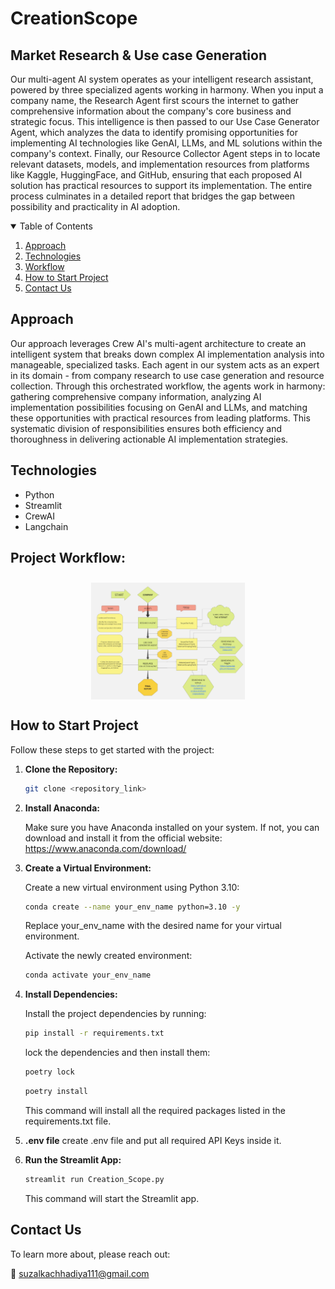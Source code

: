 # CreationScope

## Market Research & Use case Generation

Our multi-agent AI system operates as your intelligent research assistant, powered by three specialized agents working in harmony. When you input a company name, the Research Agent first scours the internet to gather comprehensive information about the company's core business and strategic focus. This intelligence is then passed to our Use Case Generator Agent, which analyzes the data to identify promising opportunities for implementing AI technologies like GenAI, LLMs, and ML solutions within the company's context. Finally, our Resource Collector Agent steps in to locate relevant datasets, models, and implementation resources from platforms like Kaggle, HuggingFace, and GitHub, ensuring that each proposed AI solution has practical resources to support its implementation. The entire process culminates in a detailed report that bridges the gap between possibility and practicality in AI adoption.

<details open="open">
  <summary>Table of Contents</summary>
  <ol>
    <li>
      <a href="#Approach">Approach</a>
    </li>
    <li>
      <a href="#Technologies">Technologies</a>
    </li>
    <li>
      <a href="Project Workflow">Workflow</a>
    </li>
    <li>
	    <a href = "#How-to-Start-Project">How to Start Project</a>
    </li>
    <li>
	    <a href = "#Contact-Us">Contact Us</a>
    </li>
  </ol>
</details>

## Approach
Our approach leverages Crew AI's multi-agent architecture to create an intelligent system that breaks down complex AI implementation analysis into manageable, specialized tasks. Each agent in our system acts as an expert in its domain - from company research to use case generation and resource collection. Through this orchestrated workflow, the agents work in harmony: gathering comprehensive company information, analyzing AI implementation possibilities focusing on GenAI and LLMs, and matching these opportunities with practical resources from leading platforms. This systematic division of responsibilities ensures both efficiency and thoroughness in delivering actionable AI implementation strategies.

## Technologies
- Python
- Streamlit
- CrewAI
- Langchain

## Project Workflow:

<div style="display:flex; flex-wrap:wrap; gap:2%; justify-content:center;">
<img style="width:49%; margin-top:10px;" src="./assets/Project_Workflow.jpg">
</div>

## How to Start Project

Follow these steps to get started with the project:

1. **Clone the Repository:**
   ```bash
   git clone <repository_link>
   ```
2. **Install Anaconda:**
   
   Make sure you have Anaconda installed on your system. If not, you can download and install it from the official website: https://www.anaconda.com/download/
   
4. **Create a Virtual Environment:**
   
   Create a new virtual environment using Python 3.10:

   ```bash
   conda create --name your_env_name python=3.10 -y
   ```
   Replace your_env_name with the desired name for your virtual environment.
   
   Activate the newly created environment:
   ```bash
   conda activate your_env_name
   ```
5. **Install Dependencies:**
   
   Install the project dependencies by running:
   ```bash
   pip install -r requirements.txt
   ```
   lock the dependencies and then install them:
   ```bash
   poetry lock
   ```
   ```bash
   poetry install
   ```
   This command will install all the required packages listed in the requirements.txt file.

6. **\.env file**
    create .env file and put all required API Keys inside it.

7. **Run the Streamlit App:**
   ```bash
   streamlit run Creation_Scope.py
   ```
   This command will start the Streamlit app.

## Contact Us

To learn more about, please reach out:

📧 suzalkachhadiya111@gmail.com
